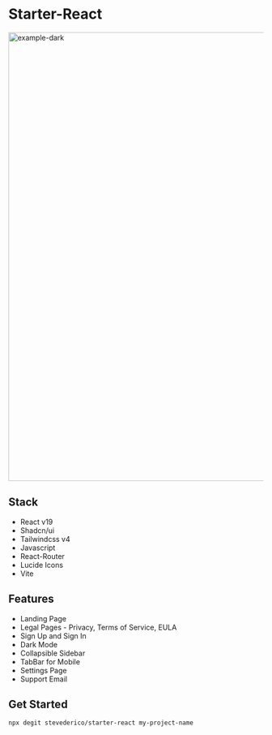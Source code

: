 # Starter-React


<img width="885" alt="example-dark" src="https://github.com/user-attachments/assets/f8233f14-1dd7-4221-b621-d8007395fc0b" />


## Stack
- React v19
- Shadcn/ui
- Tailwindcss v4
- Javascript
- React-Router
- Lucide Icons
- Vite

## Features
- Landing Page
- Legal Pages - Privacy, Terms of Service, EULA
- Sign Up and Sign In
- Dark Mode
- Collapsible Sidebar
- TabBar for Mobile
- Settings Page
- Support Email
  
## Get Started
```shell
npx degit stevederico/starter-react my-project-name
```
